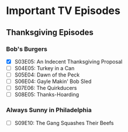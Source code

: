 # Important TV Episodes

## Thanksgiving Episodes

### Bob's Burgers
- [x] S03E05: An Indecent Thanksgiving Proposal
- [ ] S04E05: Turkey in a Can
- [ ] S05E04: Dawn of the Peck
- [ ] S06E04: Gayle Makin' Bob Sled
- [ ] S07E06: The Quirkducers
- [ ] S08E05: Thanks-Hoarding

### Always Sunny in Philadelphia 
- [ ] S09E10: The Gang Squashes Their Beefs
